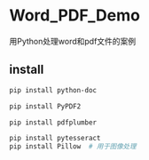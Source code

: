 # Word_PDF_Demo
用Python处理word和pdf文件的案例
## install
```bash
pip install python-doc
```


```bash
pip install PyPDF2

pip install pdfplumber

```

```bash
pip install pytesseract
pip install Pillow  # 用于图像处理

```